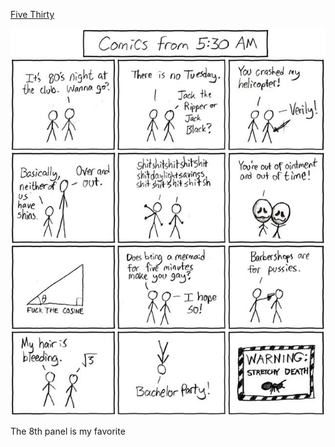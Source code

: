 [Five Thirty](https://xkcd.com/68)

![Five Thirty](./random_comic.png)

The 8th panel is my favorite

